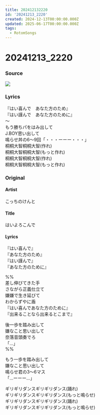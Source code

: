 ```yaml
---
title: 202412132220
id: '20241213_2220'
created: 2024-12-13T00:00:00.000Z
updated: 2025-06-17T00:00:00.000Z
tags:
  - RotomSongs
---
```

# 20241213_2220

### Source

![](https://x.com/Starlystrongest/status/1867560270673133982)

### Lyrics

『はい喜んで　あなた方のため』  
『はい謹んで　あなた方のために』  
〜  
もう勝ちパをはみ出して  
J.BOY思い出して  
鳴らせ丼の6〜9回「・・・ーーー・・・」  
桐桐大智桐桐大智(作れ)  
桐桐大智桐桐大智(もっと作れ)  
桐桐大智桐桐大智(作れ)  
桐桐大智桐桐大智(もっと作れ)  

### Original

#### Artist

こっちのけんと

#### Title

はいよろこんで

#### Lyrics

『はい喜んで』  
『あなた方のため』   
『はい謹んで』  
『あなた方のために』  

%%  
差し伸びてきた手  
さながら正義仕立て  
嫌嫌で生き延びて  
わからずやに盾  
『はい喜んであなた方のために』  
『出来ることなら出来るとこまで』  
  
後一歩を踏み出して  
嫌なこと思い出して  
奈落音頭奏でろ  
「…」  
%%  

もう一歩を踏み出して  
嫌なこと思い出して  
鳴らせ君の3～6マス  
「…ーーー…」  
  
ギリギリダンスギリギリダンス(踊れ)  
ギリギリダンスギリギリダンス(もっと鳴らせ)  
ギリギリダンスギリギリダンス(踊れ)  
ギリギリダンスギリギリダンス(もっと鳴らせ)  
